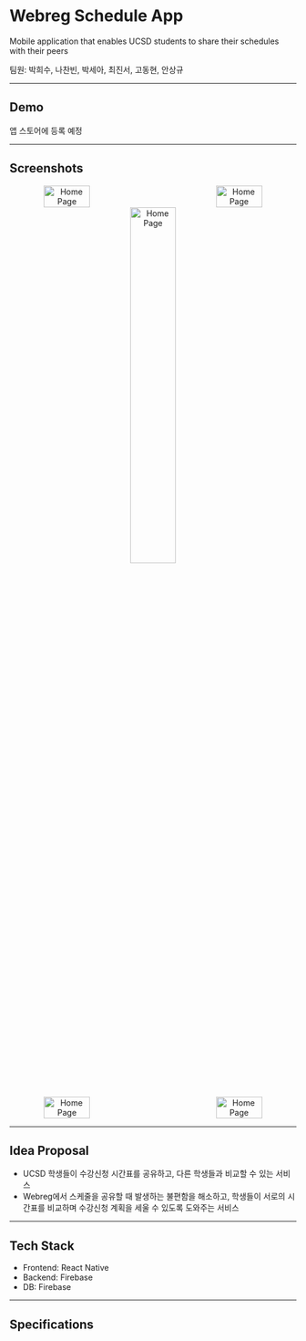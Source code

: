 # Webreg Schedule App

Mobile application that enables UCSD students to share their schedules with their peers

팀원: 박희수, 나찬빈, 박세아, 최진서, 고동현, 안상규

---

## Demo

앱 스토어에 등록 예정

---

## Screenshots

<div style="text-align: center; display: flex; justify-content: space-between;">
    <img src="images/webreg-project/schedule-app-1.png" alt="Home Page" width="40%" />
    <img src="images/webreg-project/webreg-schedule-create.png" alt="Home Page" width="40%" />
</div>

<div style="text-align: center;">
    <img src="images/webreg-project/webreg-friends.png" alt="Home Page" width="40%" />
</div>

<div style="text-align: center; display: flex; justify-content: space-between;">
    <img src="images/webreg-project/webreg-profile.png" alt="Home Page" width="40%" />
    <img src="images/webreg-project/webreg-profile-edit.png" alt="Home Page" width="40%" />
</div>

---

## Idea Proposal
- UCSD 학생들이 수강신청 시간표를 공유하고, 다른 학생들과 비교할 수 있는 서비스
- Webreg에서 스케줄을 공유할 때 발생하는 불편함을 해소하고, 학생들이 서로의 시간표를 비교하며 수강신청 계획을 세울 수 있도록 도와주는 서비스

---

## Tech Stack
- Frontend: React Native
- Backend: Firebase
- DB: Firebase

---

## Specifications